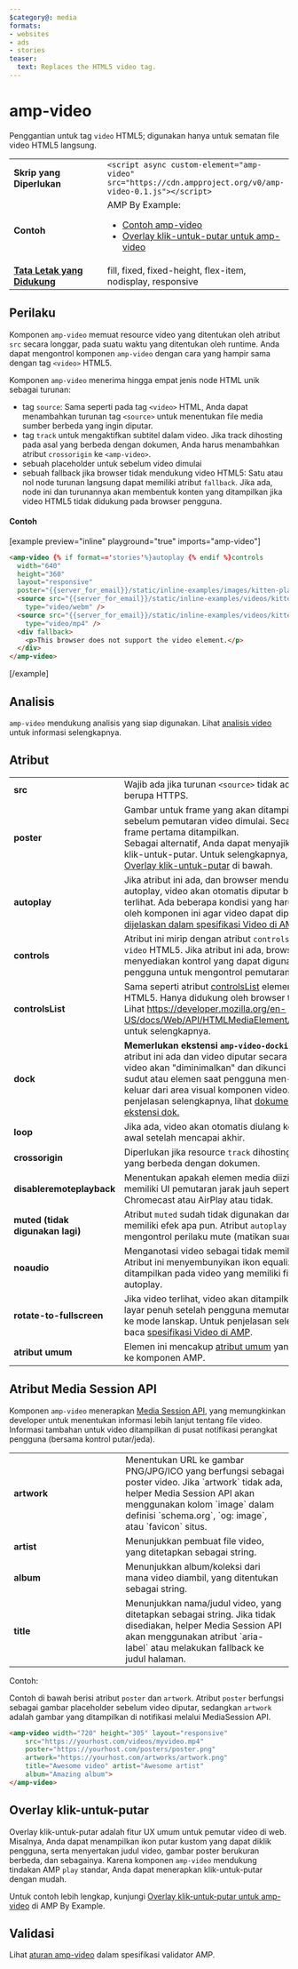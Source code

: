 ```yaml
---
$category@: media
formats:
- websites
- ads
- stories
teaser:
  text: Replaces the HTML5 video tag.
---
```




<!--
       Copyright 2016 The AMP HTML Authors. All Rights Reserved.

       Licensed under the Apache License, Version 2.0 (the "License");
     you may not use this file except in compliance with the License.
     You may obtain a copy of the License at

     http://www.apache.org/licenses/LICENSE-2.0

     Unless required by applicable law or agreed to in writing, software
     distributed under the License is distributed on an "AS-IS" BASIS,
     WITHOUT WARRANTIES OR CONDITIONS OF ANY KIND, either express or implied.
     See the License for the specific language governing permissions and
     limitations under the License.
-->

# amp-video

Penggantian untuk tag `video` HTML5; digunakan hanya untuk sematan file video HTML5 langsung.

<table>
  <tr>
    <td width="40%"><strong>Skrip yang Diperlukan</strong></td>
    <td><code>&lt;script async custom-element="amp-video" src="https://cdn.ampproject.org/v0/amp-video-0.1.js">&lt;/script></code></td>
  </tr>
  <tr>
    <td width="40%"><strong>Contoh</strong></td>
    <td>AMP By Example:<ul>
      <li><a href="https://ampbyexample.com/components/amp-video/">Contoh amp-video</a></li>
      <li><a href="https://ampbyexample.com/advanced/click-to-play_overlay_for_amp-video/">Overlay klik-untuk-putar untuk amp-video</a></li></ul></td>
    </tr>
    <tr>
      <td class="col-fourty"><strong><a href="{{g.doc('/content/amp-dev/documentation/guides-and-tutorials/develop/style_and_layout/control_layout.md', locale=doc.locale).url.path}}">Tata Letak yang Didukung</a></strong></td>
      <td>fill, fixed, fixed-height, flex-item, nodisplay, responsive</td>
    </tr>
  </table>

## Perilaku

Komponen `amp-video` memuat resource video yang ditentukan oleh atribut `src` secara longgar, pada suatu waktu yang ditentukan oleh runtime. Anda dapat mengontrol komponen `amp-video` dengan cara yang hampir sama dengan tag `<video>` HTML5.

Komponen `amp-video` menerima hingga empat jenis node HTML unik sebagai turunan:

* tag `source`: Sama seperti pada tag `<video>` HTML, Anda dapat menambahkan turunan tag `<source>` untuk menentukan file media sumber berbeda yang ingin diputar.
* tag `track` untuk mengaktifkan subtitel dalam video. Jika track dihosting pada asal yang berbeda dengan dokumen, Anda harus menambahkan atribut `crossorigin` ke `<amp-video>`.
* sebuah placeholder untuk sebelum video dimulai
* sebuah fallback jika browser tidak mendukung video HTML5: Satu atau nol node turunan langsung dapat memiliki atribut `fallback`. Jika ada, node ini dan turunannya akan membentuk konten yang ditampilkan jika video HTML5 tidak didukung pada browser pengguna.

#### Contoh

[example preview="inline" playground="true" imports="amp-video"]
```html
<amp-video {% if format=='stories'%}autoplay {% endif %}controls
  width="640"
  height="360"
  layout="responsive"
  poster="{{server_for_email}}/static/inline-examples/images/kitten-playing.png">
  <source src="{{server_for_email}}/static/inline-examples/videos/kitten-playing.webm"
    type="video/webm" />
  <source src="{{server_for_email}}/static/inline-examples/videos/kitten-playing.mp4"
    type="video/mp4" />
  <div fallback>
    <p>This browser does not support the video element.</p>
  </div>
</amp-video>
```
[/example]

## Analisis

`amp-video` mendukung analisis yang siap digunakan. Lihat [analisis video](https://github.com/ampproject/amphtml/blob/master/extensions/amp-analytics/amp-video-analytics.md) untuk informasi selengkapnya.

## Atribut

<table>
  <tr>
    <td width="40%"><strong>src</strong></td>
    <td>Wajib ada jika turunan <code>&lt;source&gt;</code> tidak ada. Harus berupa HTTPS.</td>
  </tr>
  <tr>
    <td width="40%"><strong>poster</strong></td>
    <td>Gambar untuk frame yang akan ditampilkan sebelum pemutaran video dimulai. Secara default, frame pertama ditampilkan.
      <br>
        Sebagai alternatif, Anda dapat menyajikan overlay klik-untuk-putar. Untuk selengkapnya, lihat bagian <a href="#click-to-play-overlay">Overlay klik-untuk-putar</a> di bawah.</td>
      </tr>
      <tr>
        <td width="40%"><strong>autoplay</strong></td>
        <td>Jika atribut ini ada, dan browser mendukung fitur autoplay, video akan otomatis diputar begitu terlihat. Ada beberapa kondisi yang harus dipenuhi oleh komponen ini agar video dapat diputar, <a href="https://github.com/ampproject/amphtml/blob/master/spec/amp-video-interface.md#autoplay">seperti dijelaskan dalam spesifikasi Video di AMP</a>.</td>
      </tr>
      <tr>
        <td width="40%"><strong>controls</strong></td>
        <td>Atribut ini mirip dengan atribut <code>controls</code> dalam <code>video</code> HTML5. Jika atribut ini ada, browser menyediakan kontrol yang dapat digunakan pengguna untuk mengontrol pemutaran video.</td>
      </tr>
      <tr>
        <td width="40%"><strong>controlsList</strong></td>
        <td>Sama seperti atribut <a href="https://developer.mozilla.org/en-US/docs/Web/API/HTMLMediaElement/controlsList">controlsList</a> elemen video HTML5. Hanya didukung oleh browser tertentu. Lihat <a href="https://developer.mozilla.org/en-US/docs/Web/API/HTMLMediaElement/controlsList">https://developer.mozilla.org/en-US/docs/Web/API/HTMLMediaElement/controlsList</a> untuk selengkapnya.</td>
      </tr>
      <tr>
        <td width="40%"><strong>dock</strong></td>
        <td><strong>Memerlukan ekstensi <code>amp-video-docking</code>.</strong> Jika atribut ini ada dan video diputar secara manual, video akan "diminimalkan" dan dikunci ke suatu sudut atau elemen saat pengguna men-scroll keluar dari area visual komponen video.
            Untuk penjelasan selengkapnya, lihat <a href="{{g.doc('/content/amp-dev/documentation/components/reference/amp-video-docking.md', locale=doc.locale).url.path}}">dokumentasi ekstensi dok.</a></td>
        </tr>
        <tr>
          <td width="40%"><strong>loop</strong></td>
          <td>Jika ada, video akan otomatis diulang kembali ke awal setelah mencapai akhir.</td>
        </tr>
        <tr>
          <td width="40%"><strong>crossorigin</strong></td>
          <td>Diperlukan jika resource <code>track</code> dihosting pada asal yang berbeda dengan dokumen.</td>
        </tr>
        <tr>
          <td width="40%"><strong>disableremoteplayback</strong></td>
          <td>Menentukan apakah elemen media diizinkan memiliki UI pemutaran jarak jauh seperti Chromecast atau AirPlay atau tidak.</td>
        </tr>
        <tr>
          <td width="40%"><strong>muted (tidak digunakan lagi)</strong></td>
          <td>Atribut <code>muted</code> sudah tidak digunakan dan tidak lagi memiliki efek apa pun. Atribut <code>autoplay</code> otomatis mengontrol perilaku mute (matikan suara).</td>
        </tr>
        <tr>
          <td width="40%"><strong>noaudio</strong></td>
          <td>Menganotasi video sebagai tidak memiliki audio. Atribut ini menyembunyikan ikon equalizer yang ditampilkan pada video yang memiliki fitur autoplay.</td>
        </tr>
        <tr>
          <td width="40%"><strong>rotate-to-fullscreen</strong></td>
          <td>Jika video terlihat, video akan ditampilkan secara layar penuh setelah pengguna memutar perangkat ke mode lanskap. Untuk penjelasan selengkapnya, baca <a href="https://github.com/ampproject/amphtml/blob/master/spec/amp-video-interface.md#rotate-to-fullscreen">spesifikasi Video di AMP</a>.</td>
        </tr>
        <tr>
          <td width="40%"><strong>atribut umum</strong></td>
          <td>Elemen ini mencakup <a href="https://www.ampproject.org/docs/reference/common_attributes">atribut umum</a> yang diperluas ke komponen AMP.</td>
        </tr>
      </table>

## Atribut Media Session API

Komponen `amp-video` menerapkan [Media Session API](https://developers.google.com/web/updates/2017/02/media-session), yang memungkinkan developer untuk menentukan informasi lebih lanjut tentang file video. Informasi tambahan untuk video ditampilkan di pusat notifikasi perangkat pengguna (bersama kontrol putar/jeda).

<table>
  <tr>
    <td width="40%"><strong>artwork</strong></td>
    <td>Menentukan URL ke gambar PNG/JPG/ICO yang berfungsi sebagai poster video. Jika `artwork` tidak ada, helper Media Session API akan menggunakan kolom `image` dalam definisi `schema.org`, `og: image`, atau `favicon` situs.</td>
  </tr>
  <tr>
    <td width="40%"><strong>artist</strong></td>
    <td>Menunjukkan pembuat file video, yang ditetapkan sebagai string.</td>
  </tr>
  <tr>
    <td width="40%"><strong>album</strong></td>
    <td>Menunjukkan album/koleksi dari mana video diambil, yang ditentukan sebagai string.</td>
  </tr>
  <tr>
    <td width="40%"><strong>title</strong></td>
    <td>Menunjukkan nama/judul video, yang ditetapkan sebagai string. Jika tidak disediakan, helper Media Session API akan menggunakan atribut `aria-label` atau melakukan fallback ke judul halaman.</td>
  </tr>
</table>

Contoh:

Contoh di bawah berisi atribut `poster` dan `artwork`. Atribut `poster` berfungsi sebagai gambar placeholder sebelum video diputar, sedangkan `artwork` adalah gambar yang ditampilkan di notifikasi melalui MediaSession API.

```html
<amp-video width="720" height="305" layout="responsive"
    src="https://yourhost.com/videos/myvideo.mp4"
    poster="https://yourhost.com/posters/poster.png"
    artwork="https://yourhost.com/artworks/artwork.png"
    title="Awesome video" artist="Awesome artist"
    album="Amazing album">
</amp-video>
```

## Overlay klik-untuk-putar

Overlay klik-untuk-putar adalah fitur UX umum untuk pemutar video di web.  Misalnya, Anda dapat menampilkan ikon putar kustom yang dapat diklik pengguna, serta menyertakan judul video, gambar poster berukuran berbeda, dan sebagainya.  Karena komponen `amp-video` mendukung tindakan AMP `play` standar, Anda dapat menerapkan klik-untuk-putar dengan mudah.

Untuk contoh lebih lengkap, kunjungi [Overlay klik-untuk-putar untuk amp-video](https://ampbyexample.com/advanced/click-to-play_overlay_for_amp-video/) di AMP By Example.

## Validasi

Lihat [aturan amp-video](https://github.com/ampproject/amphtml/blob/master/validator/validator-main.protoascii) dalam spesifikasi validator AMP.
